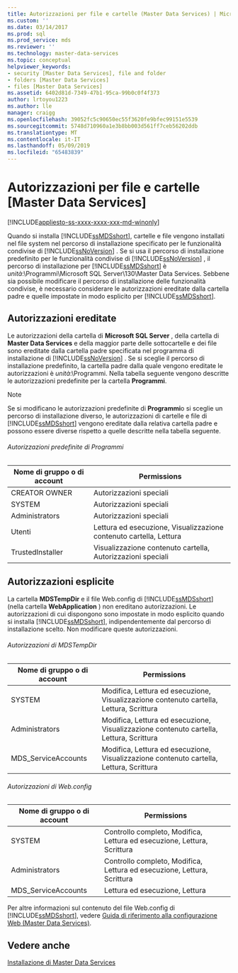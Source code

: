 ```yaml
---
title: Autorizzazioni per file e cartelle (Master Data Services) | Microsoft Docs
ms.custom: ''
ms.date: 03/14/2017
ms.prod: sql
ms.prod_service: mds
ms.reviewer: ''
ms.technology: master-data-services
ms.topic: conceptual
helpviewer_keywords:
- security [Master Data Services], file and folder
- folders [Master Data Services]
- files [Master Data Services]
ms.assetid: 6402d81d-7349-47b1-95ca-99b0c0f4f373
author: lrtoyou1223
ms.author: lle
manager: craigg
ms.openlocfilehash: 39052fc5c90650ec55f3620fe9bfec99151e5539
ms.sourcegitcommit: 5748d710960a1e3b8bb003d561ff7ceb56202ddb
ms.translationtype: MT
ms.contentlocale: it-IT
ms.lasthandoff: 05/09/2019
ms.locfileid: "65483839"
---
```

# <a name="folder-and-file-permissions-master-data-services"></a>Autorizzazioni per file e cartelle [Master Data Services]

[!INCLUDE[appliesto-ss-xxxx-xxxx-xxx-md-winonly](../includes/appliesto-ss-xxxx-xxxx-xxx-md-winonly.md)]

  Quando si installa [!INCLUDE[ssMDSshort](../includes/ssmdsshort-md.md)], cartelle e file vengono installati nel file system nel percorso di installazione specificato per le funzionalità condivise di [!INCLUDE[ssNoVersion](../includes/ssnoversion-md.md)] . Se si usa il percorso di installazione predefinito per le funzionalità condivise di [!INCLUDE[ssNoVersion](../includes/ssnoversion-md.md)] , il percorso di installazione per [!INCLUDE[ssMDSshort](../includes/ssmdsshort-md.md)] è *unità*:\Programmi\Microsoft SQL Server\130\Master Data Services. Sebbene sia possibile modificare il percorso di installazione delle funzionalità condivise, è necessario considerare le autorizzazioni ereditate dalla cartella padre e quelle impostate in modo esplicito per [!INCLUDE[ssMDSshort](../includes/ssmdsshort-md.md)].  
  
## <a name="inherited-permissions"></a>Autorizzazioni ereditate  
 Le autorizzazioni della cartella di **Microsoft SQL Server** , della cartella di **Master Data Services** e della maggior parte delle sottocartelle e dei file sono ereditate dalla cartella padre specificata nel programma di installazione di [!INCLUDE[ssNoVersion](../includes/ssnoversion-md.md)] . Se si sceglie il percorso di installazione predefinito, la cartella padre dalla quale vengono ereditate le autorizzazioni è *unità*:\Programmi. Nella tabella seguente vengono descritte le autorizzazioni predefinite per la cartella **Programmi**.  
  
> [!NOTE]  
>  Se si modificano le autorizzazioni predefinite di **Programmi**o si sceglie un percorso di installazione diverso, le autorizzazioni di cartelle e file di [!INCLUDE[ssMDSshort](../includes/ssmdsshort-md.md)] vengono ereditate dalla relativa cartella padre e possono essere diverse rispetto a quelle descritte nella tabella seguente.  
  
###### <a name="program-files-default-permissions"></a>Autorizzazioni predefinite di Programmi  
  
|Nome di gruppo o di account|Permissions|  
|---------------------------|-----------------|  
|CREATOR OWNER|Autorizzazioni speciali|  
|SYSTEM|Autorizzazioni speciali|  
|Administrators|Autorizzazioni speciali|  
|Utenti|Lettura ed esecuzione, Visualizzazione contenuto cartella, Lettura|  
|TrustedInstaller|Visualizzazione contenuto cartella, Autorizzazioni speciali|  
  
## <a name="explicit-permissions"></a>Autorizzazioni esplicite  
 La cartella **MDSTempDir** e il file Web.config di [!INCLUDE[ssMDSshort](../includes/ssmdsshort-md.md)] (nella cartella **WebApplication** ) non ereditano autorizzazioni. Le autorizzazioni di cui dispongono sono impostate in modo esplicito quando si installa [!INCLUDE[ssMDSshort](../includes/ssmdsshort-md.md)], indipendentemente dal percorso di installazione scelto. Non modificare queste autorizzazioni.  
  
###### <a name="mdstempdir-permissions"></a>Autorizzazioni di MDSTempDir  
  
|Nome di gruppo o di account|Permissions|  
|---------------------------|-----------------|  
|SYSTEM|Modifica, Lettura ed esecuzione, Visualizzazione contenuto cartella, Lettura, Scrittura|  
|Administrators|Modifica, Lettura ed esecuzione, Visualizzazione contenuto cartella, Lettura, Scrittura|  
|MDS_ServiceAccounts|Modifica, Lettura ed esecuzione, Visualizzazione contenuto cartella, Lettura, Scrittura|  
  
###### <a name="webconfig-permissions"></a>Autorizzazioni di Web.config  
  
|Nome di gruppo o di account|Permissions|  
|---------------------------|-----------------|  
|SYSTEM|Controllo completo, Modifica, Lettura ed esecuzione, Lettura, Scrittura|  
|Administrators|Controllo completo, Modifica, Lettura ed esecuzione, Lettura, Scrittura|  
|MDS_ServiceAccounts|Lettura ed esecuzione, Lettura|  
  
 Per altre informazioni sul contenuto del file Web.config di [!INCLUDE[ssMDSshort](../includes/ssmdsshort-md.md)], vedere [Guida di riferimento alla configurazione Web &#40;Master Data Services&#41;](../master-data-services/web-configuration-reference-master-data-services.md).  
  
## <a name="see-also"></a>Vedere anche  
 [Installazione di Master Data Services](../master-data-services/install-windows/install-master-data-services.md)  
  
  
